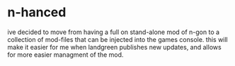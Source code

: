 # n-hanced
ive decided to move from having a full on stand-alone mod of n-gon to a collection of mod-files that can be injected into the games console.
this will make it easier for me when landgreen publishes new updates, and allows for more easier managment of the mod.
